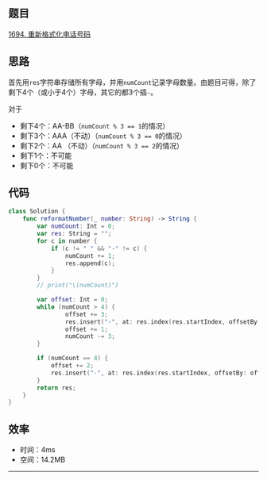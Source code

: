 ## 题目

[1694. 重新格式化电话号码](https://leetcode.cn/problems/reformat-phone-number/)

## 思路

首先用`res`字符串存储所有字母，并用`numCount`记录字母数量。由题目可得，除了剩下4个（或小于4个）字母，其它的都3个插`-`。

对于
- 剩下4个：AA-BB（`numCount % 3 == 1`的情况）
- 剩下3个：AAA（不动）（`numCount % 3 == 0`的情况）
- 剩下2个：AA （不动）（`numCount % 3 == 2`的情况）
- 剩下1个：不可能
- 剩下0个：不可能

## 代码

```Swift
class Solution {
    func reformatNumber(_ number: String) -> String {
        var numCount: Int = 0;
        var res: String = "";
        for c in number {
            if (c != " " && "-" != c) {
                numCount += 1;
                res.append(c);
            }
        }
        // print("\(numCount)")

        var offset: Int = 0;
        while (numCount > 4) {
                offset += 3;
                res.insert("-", at: res.index(res.startIndex, offsetBy: offset));
                offset += 1;
                numCount -= 3;    
        }

        if (numCount == 4) {
            offset += 2;
            res.insert("-", at: res.index(res.startIndex, offsetBy: offset));
        }
        return res;
    }
}
```

## 效率

* 时间：4ms
* 空间：14.2MB

---